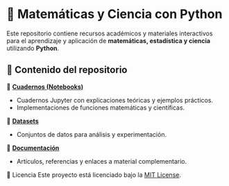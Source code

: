 # 📘 Matemáticas y Ciencia con Python

Este repositorio contiene recursos académicos y materiales interactivos para el aprendizaje y aplicación de **matemáticas, estadística y ciencia** utilizando **Python**.

## 📌 Contenido del repositorio

📂 [**Cuadernos (Notebooks)**](https://github.com/eduardoleon9010/matematicas/tree/main/cuadernos(Notebooks))  
- Cuadernos Jupyter con explicaciones teóricas y ejemplos prácticos.  
- Implementaciones de funciones matemáticas y científicas.  

📂 [**Datasets**](https://github.com/eduardoleon9010/matematicas/tree/main/Conjuntos_de_datos)
- Conjuntos de datos para análisis y experimentación.  

📂 [**Documentación**]()
- Artículos, referencias y enlaces a material complementario.  

📜 Licencia
Este proyecto está licenciado bajo la [MIT License]().

